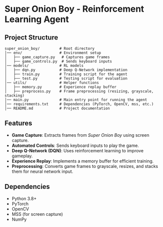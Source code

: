 # Super Onion Boy - Reinforcement Learning Agent

## Project Structure

```
super_onion_boy/         # Root directory
│── env/                 # Environment setup
│   ├── game_capture.py   # Captures game frames
│   ├── game_controls.py  # Sends keyboard inputs
│── models/              # RL models
│   ├── dqn.py           # Deep Q-Network implementation
│   ├── train.py         # Training script for the agent
│   ├── test.py          # Testing script for evaluation
│── utils/               # Helper functions
│   ├── memory.py        # Experience replay buffer
│   ├── preprocess.py    # Frame preprocessing (resizing, grayscale, stacking)
│── main.py              # Main entry point for running the agent
│── requirements.txt     # Dependencies (PyTorch, OpenCV, mss, etc.)
│── README.md            # Project documentation
```

## Features

- **Game Capture**: Extracts frames from *Super Onion Boy* using screen capture.
- **Automated Controls**: Sends keyboard inputs to play the game.
- **Deep Q-Network (DQN)**: Uses reinforcement learning to improve gameplay.
- **Experience Replay**: Implements a memory buffer for efficient training.
- **Preprocessing**: Converts game frames to grayscale, resizes, and stacks them for neural network input.

## Dependencies

- Python 3.8+
- PyTorch
- OpenCV
- MSS (for screen capture)
- NumPy

